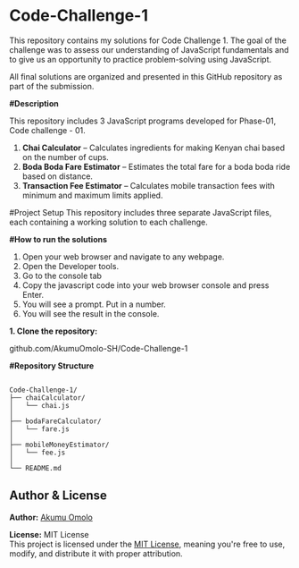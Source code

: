 # Code-Challenge-1

This repository contains my solutions for Code Challenge 1.
The goal of the challenge was to assess our understanding of JavaScript fundamentals and to give us an opportunity to practice problem-solving using JavaScript.

All final solutions are organized and presented in this GitHub repository as part of the submission.

**#Description** 

This repository includes 3 JavaScript programs developed for Phase-01, Code challenge - 01.

1. **Chai Calculator** – Calculates ingredients for making Kenyan chai based on the number of cups.
2. **Boda Boda Fare Estimator** – Estimates the total fare for a boda boda ride based on distance.
3. **Transaction Fee Estimator** – Calculates mobile transaction fees with minimum and maximum limits applied.

#Project Setup
This repository includes three separate JavaScript files, each containing a working solution to each challenge. 

**#How to run the solutions**

1. Open your web browser and navigate to any webpage.
2. Open the Developer tools.
3. Go to the console tab
4. Copy the javascript code into your web browser console and press Enter.
5. You will see a prompt. Put in a number.
6. You will see the result in the console.

   
**1. Clone the repository:**

github.com/AkumuOmolo-SH/Code-Challenge-1

**#Repository Structure**

```

Code-Challenge-1/
├── chaiCalculator/
│   └── chai.js             
│
├── bodaFareCalculator/
│   └── fare.js             
│
├── mobileMoneyEstimator/
│   └── fee.js              
│
└── README.md               
```

##  Author &  License

**Author:** [Akumu Omolo](https://github.com/AkumuOmolo-SH)

**License:** MIT License  
This project is licensed under the [MIT License](LICENSE), meaning you're free to use, modify, and distribute it with proper attribution.

